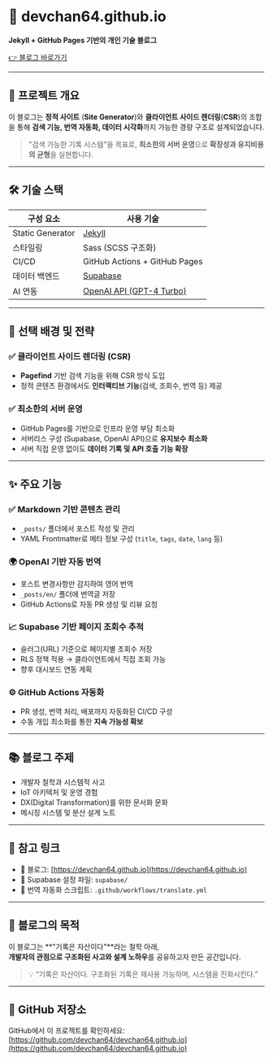 # 📝 devchan64.github.io

**Jekyll + GitHub Pages 기반의 개인 기술 블로그**

[👉 블로그 바로가기](https://devchan64.github.io)

---

## 📌 프로젝트 개요

이 블로그는 **정적 사이트** (**Site Generator**)와 **클라이언트 사이드 렌더링**(**CSR**)의 조합을 통해 **검색 기능, 번역 자동화, 데이터 시각화**까지 가능한 경량 구조로 설계되었습니다.

> "검색 가능한 기록 시스템"을 목표로, **최소한의 서버 운영**으로 **확장성과 유지비용의 균형**을 실현합니다.

---

## 🛠 기술 스택

| 구성 요소        | 사용 기술                                      |
|------------------|-----------------------------------------------|
| Static Generator | [Jekyll](https://jekyllrb.com/)               |
| 스타일링         | Sass (SCSS 구조화)                             |
| CI/CD            | GitHub Actions + GitHub Pages                 |
| 데이터 백엔드    | [Supabase](https://supabase.com/)             |
| AI 연동          | [OpenAI API (GPT-4 Turbo)](https://platform.openai.com/) |

---

## 🎯 선택 배경 및 전략

### ✅ 클라이언트 사이드 렌더링 (CSR)
- **Pagefind** 기반 검색 기능을 위해 CSR 방식 도입
- 정적 콘텐츠 환경에서도 **인터랙티브 기능**(검색, 조회수, 번역 등) 제공

### ✅ 최소한의 서버 운영
- GitHub Pages를 기반으로 인프라 운영 부담 최소화
- 서버리스 구성 (Supabase, OpenAI API)으로 **유지보수 최소화**
- 서버 직접 운영 없이도 **데이터 기록 및 API 호출 기능 확장**

---

## ✨ 주요 기능

### ✅ Markdown 기반 콘텐츠 관리
- `_posts/` 폴더에서 포스트 작성 및 관리
- YAML Frontmatter로 메타 정보 구성 (`title`, `tags`, `date`, `lang` 등)

### 🌍 OpenAI 기반 자동 번역
- 포스트 변경사항만 감지하여 영어 번역
- `_posts/en/` 폴더에 번역글 저장
- GitHub Actions로 자동 PR 생성 및 리뷰 요청

### 📈 Supabase 기반 페이지 조회수 추적
- 슬러그(URL) 기준으로 페이지별 조회수 저장
- RLS 정책 적용 → 클라이언트에서 직접 조회 가능
- 향후 대시보드 연동 계획

### ⚙️ GitHub Actions 자동화
- PR 생성, 번역 처리, 배포까지 자동화된 CI/CD 구성
- 수동 개입 최소화를 통한 **지속 가능성 확보**

---

## 📚 블로그 주제

- 개발자 철학과 시스템적 사고
- IoT 아키텍처 및 운영 경험
- DX(Digital Transformation)를 위한 문서화 문화
- 메시징 시스템 및 분산 설계 노트

---

## 📎 참고 링크

- 🔗 블로그: [https://devchan64.github.io](https://devchan64.github.io)
- 📘 Supabase 설정 파일: `supabase/`
- 🤖 번역 자동화 스크립트: `.github/workflows/translate.yml`

---

## 👋 블로그의 목적

이 블로그는 **"기록은 자산이다"**라는 철학 아래,  
**개발자의 관점으로 구조화된 사고와 설계 노하우**를 공유하고자 만든 공간입니다.

> 💡 “기록은 자산이다. 구조화된 기록은 재사용 가능하며, 시스템을 진화시킨다.”

---

## 📂 GitHub 저장소

GitHub에서 이 프로젝트를 확인하세요:  
[https://github.com/devchan64/devchan64.github.io](https://github.com/devchan64/devchan64.github.io)
